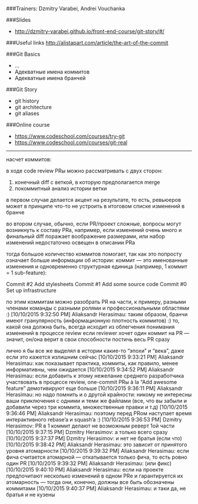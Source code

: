 ###Trainers: Dzmitry Varabei, Andrei Vouchanka  

###Slides
- http://dzmitry-varabei.github.io/front-end-course/git-story/#/

###Useful links
http://alistapart.com/article/the-art-of-the-commit

###Git Basics
  - ...
  - Адекватные имена коммитов
  - Адекватные имена бранчей

###Git Story
- git history
- git architecture
- git aliases

###Online course
- https://www.codeschool.com/courses/try-git
- https://www.codeschool.com/courses/git-real

----------

насчет коммитов:

в ходе code review PRы можно рассматривать с двух сторон:
1. конечный diff с веткой, в которую предполагается merge
2. покоммитный анализ истории ветки

в первом случае делается акцент на результате, то есть, ревьюеров может в принципе что-то не устроить в итоговом списке изменений в бранче

во втором случае, обычно, если PR/проект сложные, вопросы могут возникнуть к составу PRa, например, если изменений очень много и финальный diff поражает воображение размерами, или набор изменений недостаточно освещен в описании PRа

тогда большое количество коммитов помогает, так как это попросту означает больше информации об истории: коммит — это именованные изменения и одновременно структурная единица (например, 1 коммит = 1 sub-feature):

Commit #2  Add stylesheets
Commit #1  Add some source code
Commit #0  Set up infrastructure

по этим коммитам можно разобрать PR на части, к примеру, разными членами команды с разными ролями и профессиональными областями :)
[10/10/2015 9:32:50 PM] Aliaksandr Herasimau: таким образом, бранчи имеют гранулярность (информационную плотность коммитов) :)
то, какой она должна быть, всегда исходит из облегчения понимания изменений в процессе review
если reviewer хочет один коммит на PR — значит, он/она верит в свои способности постичь весь PR сразу

лично я бы все же выделял в истории какие-то “эпохи” и “века”, даже если это кажется излишним сейчас
[10/10/2015 9:33:21 PM] Aliaksandr Herasimau: как показывает практика, коммиты, как правило, менее информативны, чем ожидается
[10/10/2015 9:34:52 PM] Aliaksandr Herasimau: если добавить к этому нежелание среднего разработчика участвовать в процессе review, one-commit PRы à la “Add awesome feature” демотивируют еще больше
[10/10/2015 9:36:11 PM] Aliaksandr Herasimau:  но надо помнить и о другой крайности: никому не интересны ваши приключения с одними и теми же  файлами (все, что вы забыли и добавили через три коммита, множественные правки и т.д)
[10/10/2015 9:36:46 PM] Aliaksandr Herasimau: поэтому перед PRом наступает время интерактивного rebase’a и squash’a :)
[10/10/2015 9:36:53 PM] Dzmitry Herasimov: PR в 1 коммит делают не возможным реверт 1ой части
[10/10/2015 9:37:15 PM] Dzmitry Herasimov: а только всего сразу
[10/10/2015 9:37:37 PM] Dzmitry Herasimov: и нет не братья (если что)
[10/10/2015 9:38:42 PM] Aliaksandr Herasimau: это зависит от принятого уровня атомарности
[10/10/2015 9:39:32 PM] Aliaksandr Herasimau: если фича считается атомарной — откатывается только фича, то есть ровно один PR
[10/10/2015 9:39:32 PM] Aliaksandr Herasimau: (или фикс)
[10/10/2015 9:40:10 PM] Aliaksandr Herasimau: если на проекте предпочитают несколько изменений в одном PRе и гарантируется их атомарность — тогда они, конечно, должны все быть обозначены коммитами
[10/10/2015 9:40:37 PM] Aliaksandr Herasimau: и таки да, не братья и не кузены